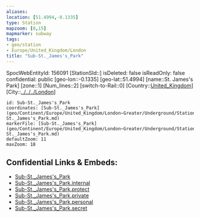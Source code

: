 ```yaml
---
aliases: 
location: [51.4994,-0.1335]
type: Station 
mapzoom: [8,15] 
mapmarker: subway 
tags:
- geo/station
- Europe/United_Kingdom/London
title: "Sub-St._James's_Park"
---
```

SpocWebEntityId: 156091
[StationSId::]
isDeleted: false
isReadOnly: false
confidential: public
[geo-lon::-0.1335]
[geo-lat::51.4994]
[name::St. James's Park]
[zone::1]
[Num_lines::2]
[switch-to-Rail::0]
[Country::[United_Kingdom](geo/Continent/Europe/United_Kingdom.md)]
[City::[../../../London](../../../London)]


```leaflet
id: Sub-St._James's_Park
coordinates: [Sub-St._James's_Park](geo/Continent/Europe/United_Kingdom/London~Greater/Underground/Station/Sub-St._James's_Park.md)
markerFile: [Sub-St._James's_Park](geo/Continent/Europe/United_Kingdom/London~Greater/Underground/Station/Sub-St._James's_Park.md)
defaultZoom: 11 
maxZoom: 18
```


## Confidential Links & Embeds: 
- [Sub-St._James's_Park](../../../../../../../../_public/geo/Continent/Europe/United_Kingdom/London~Greater/Underground/Station/Sub-St._James's_Park.md) 
- [Sub-St._James's_Park.internal](../../../../../../../../_internal/geo/Continent/Europe/United_Kingdom/London~Greater/Underground/Station/Sub-St._James's_Park.internal.md) 
- [Sub-St._James's_Park.protect](../../../../../../../../_protect/geo/Continent/Europe/United_Kingdom/London~Greater/Underground/Station/Sub-St._James's_Park.protect.md) 
- [Sub-St._James's_Park.private](../../../../../../../../_private/geo/Continent/Europe/United_Kingdom/London~Greater/Underground/Station/Sub-St._James's_Park.private.md) 
- [Sub-St._James's_Park.personal](../../../../../../../../_personal/geo/Continent/Europe/United_Kingdom/London~Greater/Underground/Station/Sub-St._James's_Park.personal.md) 
- [Sub-St._James's_Park.secret](../../../../../../../../_secret/geo/Continent/Europe/United_Kingdom/London~Greater/Underground/Station/Sub-St._James's_Park.secret.md) 
